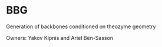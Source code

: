 # BBG
Generation of backbones conditioned on theozyme geometry

Owners: Yakov Kipnis and Ariel Ben-Sasson
